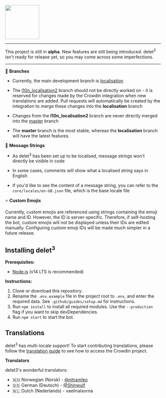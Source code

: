 <img src="https://i.imgur.com/USWDXgZ.png" height="110">

---

This project is still in **alpha**. New features are still being introduced. delet<sup>3</sup> isn't ready for release yet, so you may come across some imperfections.

---

🌳 **Branches**

- Currently, the main development branch is [localisation](https://github.com/suvanl/delet3/tree/localisation)

- The [l10n_localisation2](https://github.com/suvanl/delet3/tree/l10n_localisation2) branch should not be directly worked on - it is reserved for changes made by the Crowdin integration when new translations are added. Pull requests will automatically be created by the integration to merge these changes into the **localisation** branch

- Changes from the **l10n_localisation2** branch are never directly merged into the [master](https://github.com/suvanl/delet3/tree/master) branch

- The **master** branch is the most stable, whereas the **localisation** branch will have the latest features.


💬 **Message Strings**
- As delet<sup>3</sup> has been set up to be localised, message strings won't directly be visible in code

- In some cases, comments will show what a localised string says in English

- If you'd like to see the content of a message string, you can refer to the `core/locales/en-GB.json` file, which is the base locale file

 ⭐️ **Custom Emojis**

Currently, custom emojis are referenced using strings containing the emoji name and ID. However, the ID is server-specific. Therefore, if self-hosting the bot, custom emojis will not be displayed unless their IDs are edited manually. Configuring custom emoji IDs will be made much simpler in a future release.

## Installing delet<sup>3</sup>

**Prerequisites:**
- [Node.js](https://nodejs.org/en/) (v14 LTS is recommended)


**Instructions:**
1. Clone or download this repository.
2. Rename the `.env.example` file in the project root to `.env`, and enter the required data. See `.github/guides/setup.md` for instructions.
3. Run `npm install` to install all required modules. Use the `--production` flag if you want to skip devDependencies.
4. Run `npm start` to start the bot.

## Translations
delet<sup>3</sup> has multi-locale support! To start contributing translations, please follow the [translation guide](https://gist.github.com/suvanl/d349831795a0a70de58ba08791dcb539) to see how to access the Crowdin project.

**Translators**

delet3's wonderful translators:
- 🇳🇴 Norwegian (Norsk) - [@nitramleo](https://github.com/nitramleo)
- 🇩🇪 German (Deutsch) - [@Shinwulf](https://github.com/Shinwulf)
- 🇳🇱 Dutch (Nederlands) - vaelinalsorna